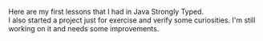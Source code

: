 Here are my first lessons that I had in Java Strongly Typed.\
I also started a project just for exercise and verify some curiosities.
I'm still working on it and needs some improvements.